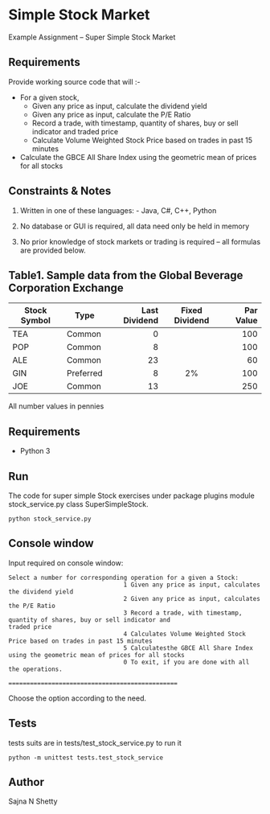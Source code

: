 # Simple Stock Market
Example Assignment – Super Simple Stock Market

## Requirements
Provide working source code that will :-

- For a given stock, 
    - Given any price as input, calculate the dividend yield
    - Given any price as input, calculate the P/E Ratio
    - Record a trade, with timestamp, quantity of shares, buy or sell indicator and
traded price
    - Calculate Volume Weighted Stock Price based on trades in past 15 minutes
- Calculate the GBCE All Share Index using the geometric mean of prices for all stocks

## Constraints & Notes

1.	Written in one of these languages:
        - Java, C#, C++, Python

2.	No database or GUI is required, all data need only be held in memory

3. No prior knowledge of stock markets or trading is required – all formulas are provided below.

## Table1. Sample data from the Global Beverage Corporation Exchange

Stock Symbol  | Type | Last Dividend | Fixed Dividend | Par Value
------------- | ---- | ------------: | :------------: | --------: 
TEA           | Common    | 0  |    | 100
POP           | Common    | 8  |    | 100
ALE           | Common    | 23 |    | 60
GIN           | Preferred | 8  | 2% | 100
JOE           | Common    | 13 |    | 250

All number values in pennies


## Requirements

- Python 3

## Run

The code for super simple Stock exercises under package plugins module stock_service.py class SuperSimpleStock. 
```
python stock_service.py
```

## Console window

Input required on console window:

```
Select a number for corresponding operation for a given a Stock:
                                1 Given any price as input, calculates the dividend yield
                                2 Given any price as input, calculates the P/E Ratio
                                3 Record a trade, with timestamp, quantity of shares, buy or sell indicator and
traded price
                                4 Calculates Volume Weighted Stock Price based on trades in past 15 minutes
                                5 Calculatesthe GBCE All Share Index using the geometric mean of prices for all stocks
                                0 To exit, if you are done with all the operations.
                                ===============================================
```

Choose the option according to the need.


## Tests

tests suits are in tests/test_stock_service.py to run it

```
python -m unittest tests.test_stock_service
```

## Author

Sajna N Shetty


